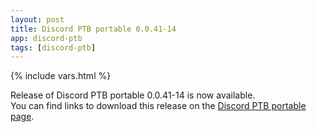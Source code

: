 ```yaml
---
layout: post
title: Discord PTB portable 0.0.41-14
app: discord-ptb
tags: [discord-ptb]
---
```

{% include vars.html %}

Release of Discord PTB portable 0.0.41-14 is now available.<br />
You can find links to download this release on the [Discord PTB portable page](/app/discord-ptb-portable).